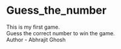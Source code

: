 # Guess_the_number
This is my first game.
<br>
Guess the correct number to win the game.
<br>
Author - Abhrajit Ghosh
